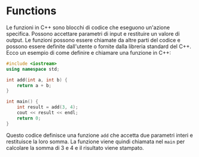 # Functions

Le funzioni in C++ sono blocchi di codice che eseguono un'azione specifica. Possono accettare parametri di input e restituire un valore di output. Le funzioni possono essere chiamate da altre parti del codice e possono essere definite dall'utente o fornite dalla libreria standard del C++. Ecco un esempio di come definire e chiamare una funzione in C++:

```cpp
#include <iostream>
using namespace std;

int add(int a, int b) {
	return a + b;
}

int main() {
	int result = add(3, 4);
	cout << result << endl;
	return 0;
}
```

Questo codice definisce una funzione `add` che accetta due parametri interi e restituisce la loro somma. La funzione viene quindi chiamata nel `main` per calcolare la somma di 3 e 4 e il risultato viene stampato.